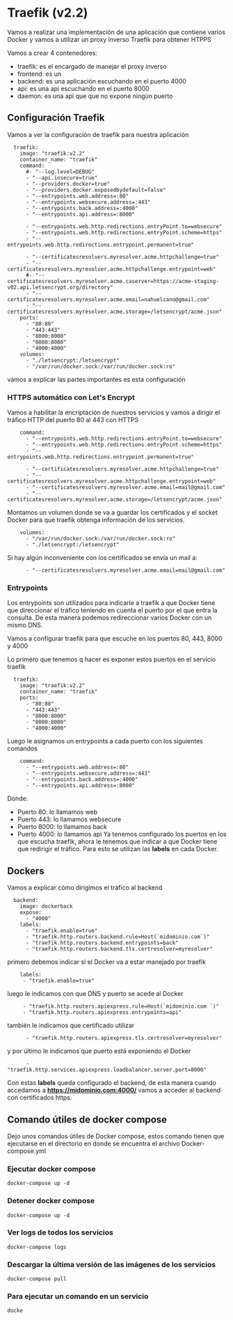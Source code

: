 # Traefik (v2.2)
Vamos a realizar una implementación de una aplicación que contiene varios Docker y vamos a utilizar un proxy inverso Traefik para obtener HTPPS

Vamos a crear 4 contenedores:
- traefik: es el encargado de manejar el proxy inverso
- frontend: es un 
- backend: es una aplicación escuchando en el puerto 4000
- api: es una api escuchando en el puerto 8000
- daemon: es una api que que no expone ningún puerto

## Configuración Traefik
Vamos a ver la configuración de traefik para nuestra aplicación 
````
  traefik:
    image: "traefik:v2.2"
    container_name: "traefik"
    command:
      #- "--log.level=DEBUG"
      - "--api.insecure=true"
      - "--providers.docker=true"
      - "--providers.docker.exposedbydefault=false"
      - "--entrypoints.web.address=:80"
      - "--entrypoints.websecure.address=:443"
      - "--entrypoints.back.address=:4000"
      - "--entrypoints.api.address=:8000"
      
      - "--entrypoints.web.http.redirections.entryPoint.to=websecure"
      - "--entrypoints.web.http.redirections.entryPoint.scheme=https"
      - "--entrypoints.web.http.redirections.entrypoint.permanent=true" 
      
      - "--certificatesresolvers.myresolver.acme.httpchallenge=true"
      - "--certificatesresolvers.myresolver.acme.httpchallenge.entrypoint=web"
      #- "--certificatesresolvers.myresolver.acme.caserver=https://acme-staging-v02.api.letsencrypt.org/directory"
      - "--certificatesresolvers.myresolver.acme.email=nahuelcano@gmail.com"
      - "--certificatesresolvers.myresolver.acme.storage=/letsencrypt/acme.json"
    ports:
      - "80:80"
      - "443:443"
      - "8000:8000"
      - "8080:8080"
      - "4000:4000"
    volumes:
      - "./letsencrypt:/letsencrypt"
      - "/var/run/docker.sock:/var/run/docker.sock:ro"
````
vamos a explicar las partes importantes es esta configuración
### HTTPS automático con Let's Encrypt
Vamos a habilitar la encriptación de nuestros servicios y vamos a dirigir el tráfico HTTP del puerto 80 al 443 con HTTPS 
````
    command:
      - "--entrypoints.web.http.redirections.entryPoint.to=websecure"
      - "--entrypoints.web.http.redirections.entryPoint.scheme=https"
      - "--entrypoints.web.http.redirections.entrypoint.permanent=true" 
      
      - "--certificatesresolvers.myresolver.acme.httpchallenge=true"
      - "--certificatesresolvers.myresolver.acme.httpchallenge.entrypoint=web"
      - "--certificatesresolvers.myresolver.acme.email=mail@gmail.com"
      - "--certificatesresolvers.myresolver.acme.storage=/letsencrypt/acme.json"
````
Montamos un volumen donde se va a guardar los certificados y el socket Docker para que traefik obtenga información de los servicios. 
````
    volumes:
      - "/var/run/docker.sock:/var/run/docker.sock:ro"
      - "./letsencrypt:/letsencrypt"
````
Si hay algún inconveniente con los certificados se envía un mail a:
````
      - "--certificatesresolvers.myresolver.acme.email=mail@gmail.com"
````
### Entrypoints
Los entrypoints son utilizados para indicarle a traefik a que Docker tiene que direccionar el tráfico teniendo en cuenta el puerto por el que entra la consulta. De esta manera podemos redireccionar varios Docker con un mismo DNS.

Vamos a configurar traefik para que escuche en los puertos 80, 443, 8000 y 4000

Lo primero que tenemos q hacer es exponer estos puertos en el servicio traefik
````
  traefik:
    image: "traefik:v2.2"
    container_name: "traefik"    
    ports:
      - "80:80"
      - "443:443"
      - "8000:8000"
      - "8080:8080"
      - "4000:4000"
````
Luego le asignamos un entrypoints a cada puerto con los siguientes comandos
````
    command:
      - "--entrypoints.web.address=:80"
      - "--entrypoints.websecure.address=:443"
      - "--entrypoints.back.address=:4000"
      - "--entrypoints.api.address=:8000"
````
Donde:
- Puerto 80: lo llamamos web
- Puerto 443: lo llamamos websecure
- Puerto 8000: lo llamamos back
- Puerto 4000: lo llamamos api
Ya tenemos configurado los puertos en los que escucha traefik, ahora le tenemos que indicar a que Docker tiene que redirigir el tráfico. Para esto se utilizan las **labels** en cada Docker.
## Dockers 
Vamos a explicar cómo dirigimos el tráfico al backend
````
  backend:
    image: dockerback
    expose: 
      - "4000"
    labels:
      - "traefik.enable=true"
      - "traefik.http.routers.backend.rule=Host(`midominio.com`)"
      - "traefik.http.routers.backend.entrypoints=back"
      - "traefik.http.routers.backend.tls.certresolver=myresolver"
 ````     
 primero debemos indicar si el Docker va a estar manejado por traefik
 ````
     labels:
      - "traefik.enable=true"
 ````
luego le indicamos con que DNS y puerto se acede al Docker
````
     - "traefik.http.routers.apiexpress.rule=Host(`midominio.com `)"
     - "traefik.http.routers.apiexpress.entrypoints=api"
````
también le indicamos que certificado utilizar
````
      - "traefik.http.routers.apiexpress.tls.certresolver=myresolver"
````
y por último le indicamos que puerto está exponiendo el Docker
````
      - "traefik.http.services.apiexpress.loadbalancer.server.port=8000"
````  
Con estas **labels** queda configurado el backend, de esta manera cuando accedamos a **https://midominio.com:4000/** vamos a acceder al backend con certificados https.
## Comando útiles de docker compose
Dejo unos comandos útiles de Docker compose, estos comando tienen que ejecutarse en el directorio en donde se encuentra el archivo Docker-compose.yml 
### Ejecutar docker compose 
````
docker-compose up -d
````
### Detener docker compose
````
docker-compose up -d
````
### Ver logs de todos los servicios 
````
docker-compose logs
````
### Descargar la última versión de las imágenes de los servicios
````
docker-compose pull
````
### Para ejecutar un comando en un servicio
````
docke
    
